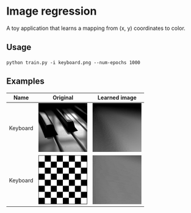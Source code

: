 # Image regression

A toy application that learns a mapping from (x, y) coordinates to color.

## Usage
`python train.py -i keyboard.png --num-epochs 1000`

## Examples

| Name | Original | Learned image |
| ---- | -------- | ------------- |
| Keyboard | ![Original image](keyboard.png) | ![Learned image](keyboard-learning.gif) |
| Keyboard | ![Original image](chess.png) | ![Learned image](chess-learning.gif) |

